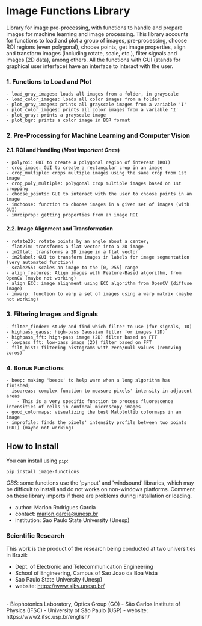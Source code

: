 # Image Functions Library

Library for image pre-processing, with functions to handle and prepare images for machine learning and image processing. This library accounts for functions to load and plot a group of images, pre-processing, choose ROI regions (even polygonal), choose points, get image properties, align and transform images (including rotate, scale, etc.), filter signals and images (2D data), among others. All the functions with GUI (stands for graphical user interface) have an interface to interact with the user.


### 1. Functions to Load and Plot

    - load_gray_images: loads all images from a folder, in grayscale
    - load_color_images: loads all color images from a folder
    - plot_gray_images: prints all grayscale images from a variable 'I'
    - plot_color_images: prints all color images from a variable 'I'
    - plot_gray: prints a grayscale image
    - plot_bgr: prints a color image in BGR format


### 2. Pre-Processing for Machine Learning and Computer Vision

#### 2.1. ROI and Handling (*Most Important Ones*)

    - polyroi: GUI to create a polygonal region of interest (ROI)
    - crop_image: GUI to create a rectangular crop in an image
    - crop_multiple: crops multiple images using the same crop from 1st image
    - crop_poly_multiple: polygonal crop multiple images based on 1st cropping
    - choose_points: GUI to interact with the user to choose points in an image
    - imchoose: function to choose images in a given set of images (with GUI)
    - imroiprop: getting properties from an image ROI
    
    
#### 2.2. Image Alignment and Transformation

    - rotate2D: rotate points by an angle about a center;
    - flat2im: transforms a flat vector into a 2D image
    - im2flat: transforms a 2D image in a flat vector
    - im2label: GUI to transform images in labels for image segmentation (very automated function)
    - scale255: scales an image to the [0, 255] range
    - align_features: Align images with Feature-Based algorithm, from OpenCV (maybe not working)
    - align_ECC: image alignment using ECC algorithm from OpenCV (diffuse image)
    - imwarp: function to warp a set of images using a warp matrix (maybe not working)
    
    
### 3. Filtering Images and Signals

    - filter_finder: study and find which filter to use (for signals, 1D)
    - highpass_gauss: high-pass Gaussian filter for images (2D)
    - highpass_fft: high-pass image (2D) filter based on FFT
    - lowpass_fft: low-pass image (2D) filter based on FFT
    - filt_hist: filtering histograms with zero/null values (removing zeros)


### 4. Bonus Functions

    - beep: making 'beeps' to help warn when a long algorithm has finished;
    - isoareas: complex function to measure pixels' intensity in adjacent areas
        - This is a very specific function to process fluorescence intensities of cells in confocal microscopy images
    - good_colormaps: visualizing the best Matplotlib colormaps in an image
    - improfile: finds the pixels' intensity profile between two points (GUI) (maybe not working)
    

## How to Install

You can install using `pip`:

```
pip install image-functions
```

*OBS*: some functions use the 'pynput' and 'windsound' libraries, which may be difficult to install and do not works on non-windows platforms. Comment on these library imports if there are problems during installation or loading.

- author: Marlon Rodrigues Garcia
- contact: marlon.garcia@unesp.br
- institution: Sao Paulo State University (Unesp)


### Scientific Research

This work is the product of the research being conducted at two universities in Brazil:

- Dept. of Electronic and Telecommunication Engineering
- School of Engineering, Campus of Sao Joao da Boa Vista
- Sao Paulo State University (Unesp)
- website: https://www.sjbv.unesp.br/
<br>
- Biophotonics Laboratory, Optics Group (GO)
- São Carlos Institute of Physics (IFSC)
- University of São Paulo (USP)
- website: https://www2.ifsc.usp.br/english/